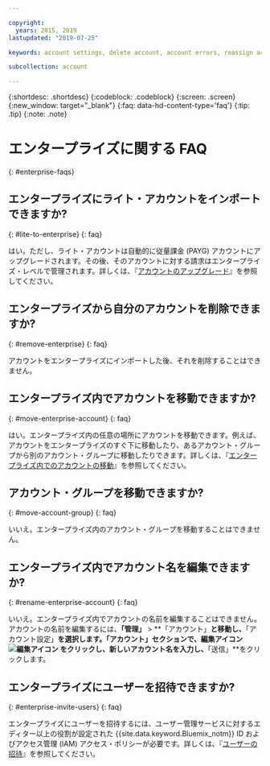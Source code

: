 ```yaml
---

copyright:
  years: 2015, 2019
lastupdated: "2019-07-25"

keywords: account settings, delete account, account errors, reassign account, view tags, batch registration, transfer account ownership

subcollection: account

---
```


{:shortdesc: .shortdesc}
{:codeblock: .codeblock}
{:screen: .screen}
{:new_window: target="_blank"}
{:faq: data-hd-content-type='faq'}
{:tip: .tip}
{:note: .note}

# エンタープライズに関する FAQ
{: #enterprise-faqs}

## エンタープライズにライト・アカウントをインポートできますか?
{: #lite-to-enterprise}
{: faq}

はい。ただし、ライト・アカウントは自動的に従量課金 (PAYG) アカウントにアップグレードされます。その後、そのアカウントに対する請求はエンタープライズ・レベルで管理されます。詳しくは、『[アカウントのアップグレード](/docs/account?topic=account-upgrading-account)』を参照してください。

## エンタープライズから自分のアカウントを削除できますか?
{: #remove-enterprise}
{: faq}

アカウントをエンタープライズにインポートした後、それを削除することはできません。  

## エンタープライズ内でアカウントを移動できますか?
{: #move-enterprise-account}
{: faq}

はい。エンタープライズ内の任意の場所にアカウントを移動できます。例えば、アカウントをエンタープライズのすぐ下に移動したり、あるアカウント・グループから別のアカウント・グループに移動したりできます。詳しくは、『[エンタープライズ内でのアカウントの移動](/docs/account?topic=account-enterprise-organize#move-accounts)』を参照してください。

## アカウント・グループを移動できますか?
{: #move-account-group}
{: faq}

いいえ。エンタープライズ内のアカウント・グループを移動することはできません。

## エンタープライズ内でアカウント名を編集できますか?
{: #rename-enterprise-account}
{: faq}

いいえ。エンタープライズ内でアカウントの名前を編集することはできません。アカウントの名前を編集するには、**「管理」** > **「アカウント」**と移動し、**「アカウント設定」**を選択します。「アカウント」セクションで、編集アイコン ![編集アイコン](../icons/edit-tagging.svg) をクリックし、新しいアカウント名を入力し、**「送信」**をクリックします。

## エンタープライズにユーザーを招待できますか?
{: #enterprise-invite-users}
{: faq}

エンタープライズにユーザーを招待するには、ユーザー管理サービスに対するエディター以上の役割が設定された {{site.data.keyword.Bluemix_notm}} ID およびアクセス管理 (IAM) アクセス・ポリシーが必要です。詳しくは、『[ユーザーの招待](/docs/iam?topic=iam-iamuserinv#invitations)』を参照してください。
